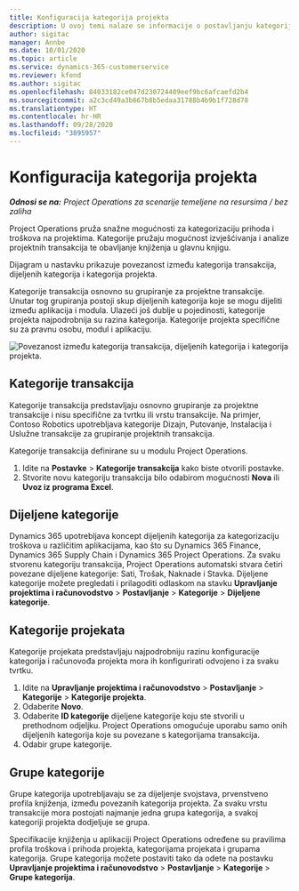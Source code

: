 ```yaml
---
title: Konfiguracija kategorija projekta
description: U ovoj temi nalaze se informacije o postavljanju kategorija projekta.
author: sigitac
manager: Annbe
ms.date: 10/01/2020
ms.topic: article
ms.service: dynamics-365-customerservice
ms.reviewer: kfend
ms.author: sigitac
ms.openlocfilehash: 84033182ce047d230724409eef9bc6afcaefd2b4
ms.sourcegitcommit: a2c3cd49a3b667b8b5edaa31788b4b9b1f728d78
ms.translationtype: HT
ms.contentlocale: hr-HR
ms.lasthandoff: 09/28/2020
ms.locfileid: "3895957"
---
```

# <a name="configure-project-categories"></a>Konfiguracija kategorija projekta

_**Odnosi se na:** Project Operations za scenarije temeljene na resursima / bez zaliha_

Project Operations pruža snažne mogućnosti za kategorizaciju prihoda i troškova na projektima. Kategorije pružaju mogućnost izvješćivanja i analize projektnih transakcija te obavljanje knjiženja u glavnu knjigu.

Dijagram u nastavku prikazuje povezanost između kategorija transakcija, dijeljenih kategorija i kategorija projekta. 

Kategorije transakcija osnovno su grupiranje za projektne transakcije. Unutar tog grupiranja postoji skup dijeljenih kategorija koje se mogu dijeliti između aplikacija i modula. Ulazeći još dublje u pojedinosti, kategorije projekta najpodrobnija su razina kategorija. Kategorije projekta specifične su za pravnu osobu, modul i aplikaciju.

![Povezanost između kategorija transakcija, dijeljenih kategorija i kategorija projekta.](media/project-categories.png)

## <a name="transaction-categories"></a>Kategorije transakcija

Kategorije transakcija predstavljaju osnovno grupiranje za projektne transakcije i nisu specifične za tvrtku ili vrstu transakcije. Na primjer, Contoso Robotics upotrebljava kategorije Dizajn, Putovanje, Instalacija i Uslužne transakcije za grupiranje projektnih transakcija.

Kategorije transakcija definirane su u modulu Project Operations. 
1. Idite na **Postavke** \> **Kategorije transakcija** kako biste otvorili postavke. 
2. Stvorite novu kategoriju transakcija bilo odabirom mogućnosti **Nova** ili **Uvoz iz programa Excel**.

## <a name="shared-categories"></a>Dijeljene kategorije

Dynamics 365 upotrebljava koncept dijeljenih kategorija za kategorizaciju troškova u različitim aplikacijama, kao što su Dynamics 365 Finance, Dynamics 365 Supply Chain i Dynamics 365 Project Operations. Za svaku stvorenu kategoriju transakcija, Project Operations automatski stvara četiri povezane dijeljene kategorije: Sati, Trošak, Naknade i Stavka. Dijeljene kategorije možete pregledati i prilagoditi odlaskom na stavku **Upravljanje projektima i računovodstvo** \> **Postavljanje** \> **Kategorije** \> **Dijeljene kategorije**.

## <a name="project-categories"></a>Kategorije projekata

Kategorije projekata predstavljaju najpodrobniju razinu konfiguracije kategorija i računovođa projekta mora ih konfigurirati odvojeno i za svaku tvrtku.

1. Idite na **Upravljanje projektima i računovodstvo** \> **Postavljanje** \> **Kategorije** \> **Kategorije projekta**.
2. Odaberite **Novo**.
3. Odaberite **ID kategorije** dijeljene kategorije koju ste stvorili u prethodnom odjeljku. Project Operations omogućuje uporabu samo onih dijeljenih kategorija koje su povezane s kategorijama transakcija.
4. Odabir grupe kategorije.

## <a name="category-groups"></a>Grupe kategorije

Grupe kategorija upotrebljavaju se za dijeljenje svojstava, prvenstveno profila knjiženja, između povezanih kategorija projekta. Za svaku vrstu transakcije mora postojati najmanje jedna grupa kategorija, a svakoj kategoriji projekta dodjeljuje se grupa.

Specifikacije knjiženja u aplikaciji Project Operations određene su pravilima profila troškova i prihoda projekta, kategorijama projekata i grupama kategorija. Grupe kategorija možete postaviti tako da odete na postavku **Upravljanje projektima i računovodstvo** \> **Postavljanje** \> **Kategorije** \> **Grupe kategorija**.
